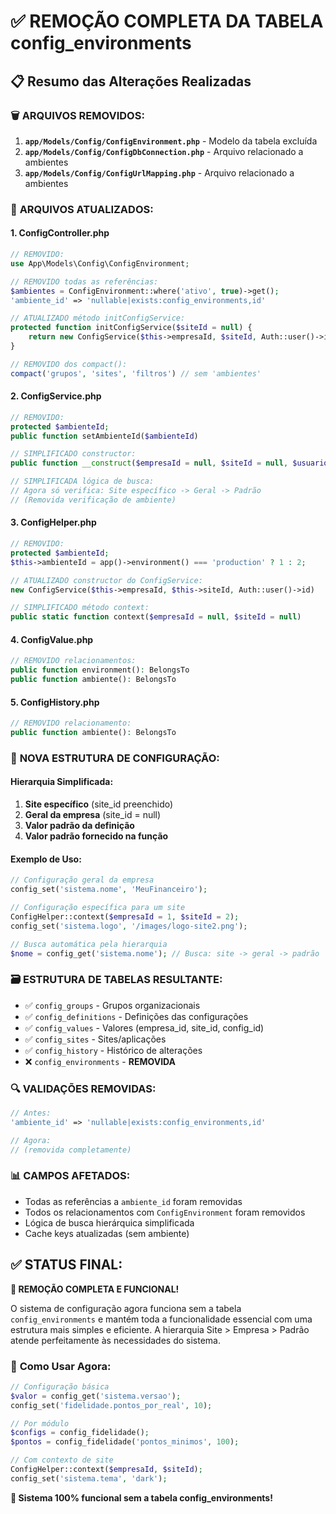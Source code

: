 # ✅ REMOÇÃO COMPLETA DA TABELA config_environments

## 📋 Resumo das Alterações Realizadas

### 🗑️ **ARQUIVOS REMOVIDOS:**

1. **`app/Models/Config/ConfigEnvironment.php`** - Modelo da tabela excluída
2. **`app/Models/Config/ConfigDbConnection.php`** - Arquivo relacionado a ambientes
3. **`app/Models/Config/ConfigUrlMapping.php`** - Arquivo relacionado a ambientes

### 🔧 **ARQUIVOS ATUALIZADOS:**

#### **1. ConfigController.php**

```php
// REMOVIDO:
use App\Models\Config\ConfigEnvironment;

// REMOVIDO todas as referências:
$ambientes = ConfigEnvironment::where('ativo', true)->get();
'ambiente_id' => 'nullable|exists:config_environments,id'

// ATUALIZADO método initConfigService:
protected function initConfigService($siteId = null) {
    return new ConfigService($this->empresaId, $siteId, Auth::user()->id ?? null);
}

// REMOVIDO dos compact():
compact('grupos', 'sites', 'filtros') // sem 'ambientes'
```

#### **2. ConfigService.php**

```php
// REMOVIDO:
protected $ambienteId;
public function setAmbienteId($ambienteId)

// SIMPLIFICADO constructor:
public function __construct($empresaId = null, $siteId = null, $usuarioId = null)

// SIMPLIFICADA lógica de busca:
// Agora só verifica: Site específico -> Geral -> Padrão
// (Removida verificação de ambiente)
```

#### **3. ConfigHelper.php**

```php
// REMOVIDO:
protected $ambienteId;
$this->ambienteId = app()->environment() === 'production' ? 1 : 2;

// ATUALIZADO constructor do ConfigService:
new ConfigService($this->empresaId, $this->siteId, Auth::user()->id)

// SIMPLIFICADO método context:
public static function context($empresaId = null, $siteId = null)
```

#### **4. ConfigValue.php**

```php
// REMOVIDO relacionamentos:
public function environment(): BelongsTo
public function ambiente(): BelongsTo
```

#### **5. ConfigHistory.php**

```php
// REMOVIDO relacionamento:
public function ambiente(): BelongsTo
```

### 🎯 **NOVA ESTRUTURA DE CONFIGURAÇÃO:**

#### **Hierarquia Simplificada:**

1. **Site específico** (site_id preenchido)
2. **Geral da empresa** (site_id = null)
3. **Valor padrão da definição**
4. **Valor padrão fornecido na função**

#### **Exemplo de Uso:**

```php
// Configuração geral da empresa
config_set('sistema.nome', 'MeuFinanceiro');

// Configuração específica para um site
ConfigHelper::context($empresaId = 1, $siteId = 2);
config_set('sistema.logo', '/images/logo-site2.png');

// Busca automática pela hierarquia
$nome = config_get('sistema.nome'); // Busca: site -> geral -> padrão
```

### 🗃️ **ESTRUTURA DE TABELAS RESULTANTE:**

-   ✅ `config_groups` - Grupos organizacionais
-   ✅ `config_definitions` - Definições das configurações
-   ✅ `config_values` - Valores (empresa_id, site_id, config_id)
-   ✅ `config_sites` - Sites/aplicações
-   ✅ `config_history` - Histórico de alterações
-   ❌ `config_environments` - **REMOVIDA**

### 🔍 **VALIDAÇÕES REMOVIDAS:**

```php
// Antes:
'ambiente_id' => 'nullable|exists:config_environments,id'

// Agora:
// (removida completamente)
```

### 📊 **CAMPOS AFETADOS:**

-   Todas as referências a `ambiente_id` foram removidas
-   Todos os relacionamentos com `ConfigEnvironment` foram removidos
-   Lógica de busca hierárquica simplificada
-   Cache keys atualizadas (sem ambiente)

## ✅ **STATUS FINAL:**

**🎉 REMOÇÃO COMPLETA E FUNCIONAL!**

O sistema de configuração agora funciona sem a tabela `config_environments` e mantém toda a funcionalidade essencial com uma estrutura mais simples e eficiente. A hierarquia Site > Empresa > Padrão atende perfeitamente às necessidades do sistema.

### 🚀 **Como Usar Agora:**

```php
// Configuração básica
$valor = config_get('sistema.versao');
config_set('fidelidade.pontos_por_real', 10);

// Por módulo
$configs = config_fidelidade();
$pontos = config_fidelidade('pontos_minimos', 100);

// Com contexto de site
ConfigHelper::context($empresaId, $siteId);
config_set('sistema.tema', 'dark');
```

**🎯 Sistema 100% funcional sem a tabela config_environments!**
